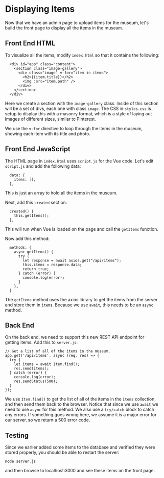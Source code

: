 # Displaying Items

Now that we have an admin page to upload items for the museum, let's build the front page to display all the items in the museum.

## Front End HTML

To visualize all the items, modify `index.html` so that it contains the following:

```
  <div id="app" class="content">
    <section class="image-gallery">
      <div class="image" v-for="item in items">
        <h2>{{item.title}}</h2>
        <img :src="item.path" />
      </div>
    </section>
  </div>
```

Here we create a section with the `image-gallery` class. Inside of this section will be a set of divs, each one with class `image`. The CSS in `styles.css` is setup to display this with a masonry format, which is a style of laying out images of different sizes, similar to Pinterest.

We use the `v-for` directive to loop through the items in the museum, showing each item with its title and photo.

## Front End JavaScript

The HTML page in `index.html` uses `script.js` for the Vue code. Let's edit `script.js` and add the following data:

```
  data: {
    items: [],
  },
```

This is just an array to hold all the items in the museum.

Next, add this `created` section:

```
  created() {
    this.getItems();
  },
```

This will run when Vue is loaded on the page and call the `getItems` function.

Now add this method:

```
  methods: {
    async getItems() {
      try {
        let response = await axios.get("/api/items");
        this.items = response.data;
        return true;
      } catch (error) {
        console.log(error);
      }
    },
  }
```

The `getItems` method uses the axios library to get the items from the server and store them in `items`. Because we use `await`, this needs to be an `async` method.

## Back End

On the back end, we need to support this new REST API endpoint for getting items. Add this to `server.js`:

```
// Get a list of all of the items in the museum.
app.get('/api/items', async (req, res) => {
  try {
    let items = await Item.find();
    res.send(items);
  } catch (error) {
    console.log(error);
    res.sendStatus(500);
  }
});
```

We use `Item.find()` to get the list of all of the items in the `items` collection, and then send them back to the browser. Notice that since we use `await` we need to use `async` for this method. We also use a `try/catch` block to catch any errors. If something goes wrong here, we assume it is a major error for our server, so we return a 500 error code.

## Testing

Since we earlier added some items to the database and verified they were stored properly, you should be able to restart the server:

```
node server.js
```

and then browse to localhost:3000 and see these items on the front page.

